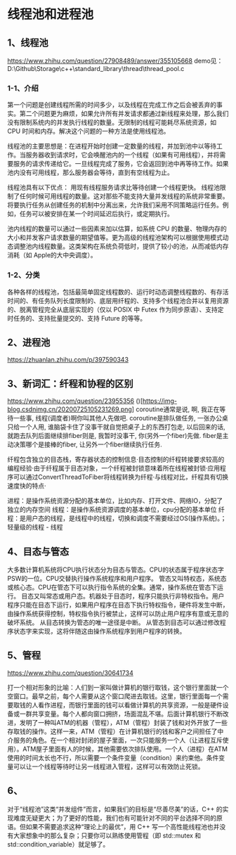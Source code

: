 # 线程池和进程池

## 1、线程池
https://www.zhihu.com/question/27908489/answer/355105668
demo见：D:\Github\Storage\c++\standard_library\thread\thread_pool.c

### 1-1、介绍
第一个问题是创建线程所需的时间多少，以及线程在完成工作之后会被丢弃的事实。第二个问题更为麻烦，如果允许所有并发请求都通过新线程来处理，那么我们没有限制系统内的并发执行线程的数量。无限制的线程可能耗尽系统资源，如 CPU 时间和内存。解决这个问题的一种方法是使用线程池。

线程池的主要思想是：在进程开始时创建一定数量的线程，并加到池中以等待工作。当服务器收到请求时，它会唤醒池内的一个线程（如果有可用线程），并将需要服务的请求传递给它。一旦线程完成了服务，它会返回到池中再等待工作。如果池内没有可用线程，那么服务器会等待，直到有空线程为止。

线程池具有以下优点：
用现有线程服务请求比等待创建一个线程更快。
线程池限制了任何时候可用线程的数量。这对那些不能支持大量并发线程的系统非常重要。
将要执行任务从创建任务的机制中分离出来，允许我们采用不同策略运行任务。例如，任务可以被安排在某一个时间延迟后执行，或定期执行。

池内线程的数量可以通过一些因素来加以估算，如系统 CPU 的数量、物理内存的大小和并发客户请求数量的期望值等。更为高级的线程池架构可以根据使用模式动态调整池内线程数量。这类架构在系统负荷低时，提供了较小的池，从而减低内存消耗（如 Apple的大中央调度）。

### 1-2、分类
各种各样的线程池，包括最简单固定线程数的、运行时动态调整线程数的、有存活时间的、有任务队列长度限制的、底层用纤程的、支持多个线程池合并以复用资源的、脱离管程完全从底层实现的（仅以 POSIX 中 Futex 作为同步原语）、支持定时任务的、支持批量提交的、支持 Future 的等等。

## 2、进程池
https://zhuanlan.zhihu.com/p/397590343














## 3、新词汇：纤程和协程的区别
https://www.zhihu.com/question/23955356
()[https://img-blog.csdnimg.cn/20200725105231269.png]
coroutine通常是说, 啊, 我正在等待一些事, 线程(调度者)啊你叫其他人先做吧.  coroutine是排队做任务,  一张办公桌只给一个人用,  谁脑袋卡住了没事干就自觉把桌子上的东西打包走, 以后回来的话, 就跑去队列后面继续排fiber则是, 我暂时没事干, 你(另外一个fiber)先做.  fiber是主动决策哪个是接棒的fiber, 让另外一个fiber继续执行任务.

纤程包含独立的目态栈，寄存器状态的控制信息·目态控制的纤程转接要求较高的编程经验·由于纤程属于目态对象，一个纤程被封锁意味着所在线程被封锁·应用程序可以通过ConvertThreadToFiber将线程转换为纤程·与线程对比，纤程具有切换速度快的特点·

进程：是操作系统资源分配的基本单位，比如内存、打开文件、网络IO，分配了独立的内存空间
线程：是操作系统资源调度的基本单位，cpu分配的基本单位
纤程：是用户态的线程，是线程中的线程，切换和调度不需要经过OS(操作系统)。；轻量级的线程 - 线程

## 4、目态与管态
大多数计算机系统将CPU执行状态分为目态与管态。CPU的状态属于程序状态字PSW的一位。CPU交替执行操作系统程序和用户程序。
管态又叫特权态，系统态或核心态。CPU在管态下可以执行指令系统的全集。通常，操作系统在管态下运行。
目态又叫常态或用户态。机器处于目态时，程序只能执行非特权指令。用户程序只能在目态下运行，如果用户程序在目态下执行特权指令，硬件将发生中断，由操作系统获得控制，特权指令执行被禁止，这样可以防止用户程序有意或无意的破坏系统。
从目态转换为管态的唯一途径是中断。
从管态到目态可以通过修改程序状态字来实现，这将伴随这由操作系统程序到用户程序的转换。

## 5、管程
https://www.zhihu.com/question/30641734

打一个相对形象的比喻：人们到一家叫做计算机的银行取钱，这个银行里面就一个空窗口。最早之前，每个人需要从这个窗口爬进去取钱。这里，银行里面每一个需要取钱的人看作进程，而银行里面的钱可以看做计算机的共享资源，一般是硬件设备或一群共享变量。每个人都向窗口拥挤，场面混乱不堪。后面计算机银行不断改进，发明了一种叫ATM的机器（管程），ATM（管程）封装了钱和对外开放了一些存取钱的操作。这样一来，ATM（管程）在计算机银行的钱和客户之间担任了中介服务的角色。在一个相对封闭的屋子里面，一次只能服务一个人（让进程互斥使用）。ATM屋子里面有人的时候，其他需要依次排队使用。一个人（进程）在ATM使用的时间太长也不行，所以需要一个条件变量（condition）来约束他。条件变量可以让一个线程等待时让另一线程进入管程，这样可以有效防止死锁。

## 6、
对于“线程池”这类“并发组件”而言，如果我们的目标是“尽善尽美”的话，C++ 的实现难度无疑更大；为了更好的性能，我们也有可能针对不同的平台选择不同的原语。但如果不需要追求这种“理论上的最优”，用 C++ 写一个高性能线程池也并没有大家想象中的那么复杂；只要你可以熟练使用管程（即 std::mutex 和 std::condition_variable）就足够了。








